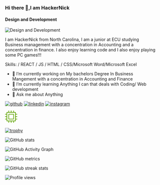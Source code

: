 ### Hi there 👋,I am HackerNick
#### Design and Development 
![Design and Development ](https://arturssmirnovs.github.io/github-profile-readme-generator/images/banner.png)

I am HackerNick from North Carolina, I am a junior at ECU studying Business management with a concentration in Accounting and a concentration in finance. I also enjoy learning code and I also enjoy playing some PC games!!!

Skills:  / REACT / JS / HTML / CSS/Microsoft Word/Microsoft Excel

- 🔭 I’m currently working on My bachelors Degree In Business Mangement with a concentration in Accounting and Finance 
- 🌱 I’m currently learning Anything I can that deals with Coding/ Web development  
- 💬 Ask me about Anything  


[<img src='https://cdn.jsdelivr.net/npm/simple-icons@3.0.1/icons/github.svg' alt='github' height='40'>](https://github.com/HackerNick18)  [<img src='https://cdn.jsdelivr.net/npm/simple-icons@3.0.1/icons/linkedin.svg' alt='linkedin' height='40'>](https://www.linkedin.com/in/NickalisBullock/)  [<img src='https://cdn.jsdelivr.net/npm/simple-icons@3.0.1/icons/instagram.svg' alt='instagram' height='40'>](https://www.instagram.com/theoffical__nick/)  

<a href='https://docs.github.com/en/developers'><img src='https://raw.githubusercontent.com/acervenky/animated-github-badges/master/assets/devbadge.gif' width='40' height='40'></a> 

[![trophy](https://github-profile-trophy.vercel.app/?username=HackerNick18)](https://github.com/ryo-ma/github-profile-trophy)

![GitHub stats](https://github-readme-stats.vercel.app/api?username=HackerNick18&show_icons=true)  

![GitHub Activity Graph](https://activity-graph.herokuapp.com/graph?username=HackerNick18)  

![GitHub metrics](https://metrics.lecoq.io/HackerNick18)  

![GitHub streak stats](https://github-readme-streak-stats.herokuapp.com/?user=HackerNick18)  

![Profile views](https://gpvc.arturio.dev/HackerNick18)  
